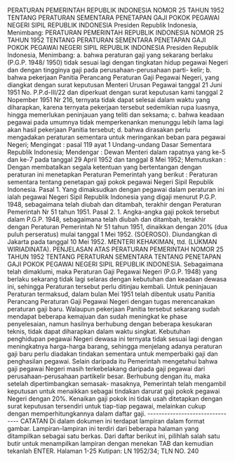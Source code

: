  PERATURAN PEMERINTAH REPUBLIK INDONESIA NOMOR 25 TAHUN 1952 TENTANG PERATURAN SEMENTARA PENETAPAN GAJI POKOK PEGAWAI NEGERI SIPIL REPUBLIK INDONESIA Presiden Republik Indonesia, Menimbang: PERATURAN PEMERINTAH REPUBLIK INDONESIA NOMOR 25 TAHUN 1952 TENTANG PERATURAN SEMENTARA PENETAPAN GAJI POKOK PEGAWAI NEGERI SIPIL REPUBLIK INDONESIA Presiden Republik Indonesia, Menimbang:
a. bahwa peraturan gaji yang sekarang berlaku (P.G.P. 1948/ 1950) tidak sesuai lagi dengan tingkatan hidup pegawai Negeri dan dengan tingginya gaji pada perusahaan-perusahaan parti- kelir;
b. bahwa pekerjaan Panitia Perancang Peraturan Gaji Pegawai Negeri, yang diangkat dengan surat keputusan Menteri Urusan Pegawai tanggal 21 Juni 1951 No. P.P.d-III/22 dan diperkuat dengan surat keputusan kami tanggal 2 Nopember 1951 Nr 216, ternyata tidak dapat selesai dalam waktu yang diharapkan, karena ternyata pekerjaan tersebut sedemikian rupa luasnya, hingga memerlukan peninjauan yang teliti dan seksama;
c. bahwa keadaan pegawai pada umumnya tidak memperkenankan menunggu lebih lama lagi akan hasil pekerjaan Panitia tersebut;
d. bahwa dirasakan perlu mengadakan peraturan sementara untuk meringankan beban para pegawai Negeri;
Mengingat :
 pasal 119 ayat 1 Undang-undang Dasar Sementara Republik Indonesia; Mendengar : Dewan Menteri dalam rapatnya yang ke-5 dan ke-7 pada tanggal 29 April 1952 dan tanggal 8 Mei 1952; Memutuskan : Dengan membatalkan segala ketentuan yang bertentangan dengan peraturan ini menetapkan Peraturan Pemerintah yang berikut : Peraturan sementara tentang penetapan gaji pokok pegawai Negeri Sipil Republik Indonesia. Pasal 1. Yang dimaksudkan dengan pegawai dalam peraturan ini ialah pegawai Negeri Sipil Republik Indonesia yang digaji menurut P.G.P. 1948, sebagaimana telah diubah dan ditambah, terakhir dengan Peraturan Pemerintah Nr 51 tahun 1951. Pasal 2. 1. Angka-angka gaji pokok tersebut dalam P.G.P. 1948, sebagaimana telah diubah dan ditambah, terakhir dengan Peraturan Pemerintah Nr 51 tahun 1951, dinaikkan dengan 20% (dua puluh perseratus) mulai tanggal 1 Mei 1952. (SOEROSO). Diundangkan di Jakarta pada tanggal 10 Mei 1952. MENTERI KEHAKIMAN, ttd. (LUKMAN WIRIADINATA). PENJELASAN ATAS PERATURAN PEMERINTAH NOMOR 25 TAHUN 1952 TENTANG PERATURAN SEMENTARA TENTANG PENETAPAN GAJI POKOK PEGAWAI NEGERI SIPIL REPUBLIK INDONESIA. Sebagaimana telah dimaklumi, maka Peraturan Gaji Pegawai Negeri (P.G.P. 1948) yang berlaku sekarang tidak lagi selaras dengan kebutuhan dan keadaan dewasa ini, sehingga Peraturan tersebut perlu ditinjau kembali. Untuk peninjauan Peraturan termaksud, dalam bulan Mei 1951 telah dibentuk usatu Panitia Perancang Peraturan Gaji Pegawai Negeri dengan tugas merencanakan peraturan gaji baru. Walaupun pekerjaan Panitia tersebut sekarang sudah mendapat beberapa kemajuan dan sudah meningkat ke phase penyelesaian, namun hasilnya berhubung dengan beberapa kesukaran teknis, tidak dapat diharapkan dalam waktu singkat. Kebutuhan penghidupan pegawai Negeri dewasa ini ternyata tidak sesuai lagi dengan meningkatnya harga-harga barang, sehingga menjelang adanya peraturan gaji baru perlu diadakan tindakan sementara untuk memperbaiki gaji dan penghasilan pegawai. Selain daripada itu Pemerintah mengetahui bahwa gaji pegawai Negeri masih terkebelakang daripada gaji pegawai dari perusahaan-perusahaan partikelir besar. Berhubung dengan itu, maka setelah dipertimbangkan semasak- masaknya, Pemerintah telah mengambil keputusan untuk menaikkan sebagai tindakan darurat gaji pokok pegawai Negeri dengan 20%. Kenaikan gaji pokok ini tidak usah ditetapkan dengan surat keputusan tersendiri untuk tiap-tiap pegawai, melainkan cukup dengan memperhitungkannya dalam daftar gaji. -------------------------------- CATATAN Di dalam dokumen ini terdapat lampiran dalam format gambar. Lampiran-lampiran ini terdiri dari beberapa halaman yang ditampilkan sebagai satu berkas. Dari daftar berikut ini, pilihlah salah satu butir untuk menampilkan lampiran dengan menekan TAB dan kemudian tekanlah ENTER. Halaman 1-25 Kutipan: LN 1952/34; TLN NO. 240